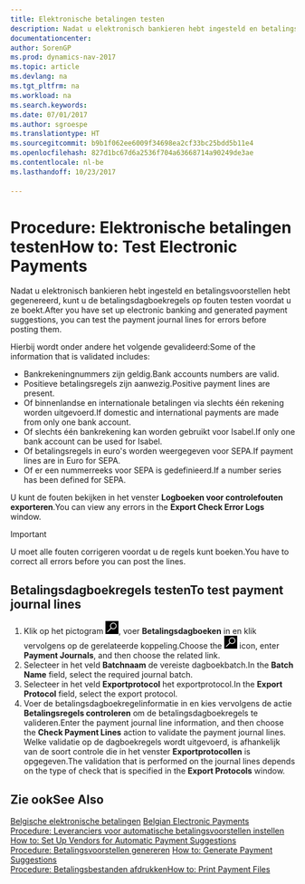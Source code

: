 ```yaml
---
title: Elektronische betalingen testen
description: Nadat u elektronisch bankieren hebt ingesteld en betalingsvoorstellen hebt gegenereerd, kunt u de betalingsdagboekregels op fouten testen voordat u ze boekt.
documentationcenter: 
author: SorenGP
ms.prod: dynamics-nav-2017
ms.topic: article
ms.devlang: na
ms.tgt_pltfrm: na
ms.workload: na
ms.search.keywords: 
ms.date: 07/01/2017
ms.author: sgroespe
ms.translationtype: HT
ms.sourcegitcommit: b9b1f062ee6009f34698ea2cf33bc25bdd5b11e4
ms.openlocfilehash: 827d1bc67d6a2536f704a63668714a90249de3ae
ms.contentlocale: nl-be
ms.lasthandoff: 10/23/2017

---
```

# <a name="how-to-test-electronic-payments"></a><span data-ttu-id="fcb59-103">Procedure: Elektronische betalingen testen</span><span class="sxs-lookup"><span data-stu-id="fcb59-103">How to: Test Electronic Payments</span></span>
<span data-ttu-id="fcb59-104">Nadat u elektronisch bankieren hebt ingesteld en betalingsvoorstellen hebt gegenereerd, kunt u de betalingsdagboekregels op fouten testen voordat u ze boekt.</span><span class="sxs-lookup"><span data-stu-id="fcb59-104">After you have set up electronic banking and generated payment suggestions, you can test the payment journal lines for errors before posting them.</span></span>  

<span data-ttu-id="fcb59-105">Hierbij wordt onder andere het volgende gevalideerd:</span><span class="sxs-lookup"><span data-stu-id="fcb59-105">Some of the information that is validated includes:</span></span>  

- <span data-ttu-id="fcb59-106">Bankrekeningnummers zijn geldig.</span><span class="sxs-lookup"><span data-stu-id="fcb59-106">Bank accounts numbers are valid.</span></span>  
- <span data-ttu-id="fcb59-107">Positieve betalingsregels zijn aanwezig.</span><span class="sxs-lookup"><span data-stu-id="fcb59-107">Positive payment lines are present.</span></span>  
- <span data-ttu-id="fcb59-108">Of binnenlandse en internationale betalingen via slechts één rekening worden uitgevoerd.</span><span class="sxs-lookup"><span data-stu-id="fcb59-108">If domestic and international payments are made from only one bank account.</span></span>  
- <span data-ttu-id="fcb59-109">Of slechts één bankrekening kan worden gebruikt voor Isabel.</span><span class="sxs-lookup"><span data-stu-id="fcb59-109">If only one bank account can be used for Isabel.</span></span>  
- <span data-ttu-id="fcb59-110">Of betalingsregels in euro's worden weergegeven voor SEPA.</span><span class="sxs-lookup"><span data-stu-id="fcb59-110">If payment lines are in Euro for SEPA.</span></span>  
- <span data-ttu-id="fcb59-111">Of er een nummerreeks voor SEPA is gedefinieerd.</span><span class="sxs-lookup"><span data-stu-id="fcb59-111">If a number series has been defined for SEPA.</span></span>  

<span data-ttu-id="fcb59-112">U kunt de fouten bekijken in het venster **Logboeken voor controlefouten exporteren**.</span><span class="sxs-lookup"><span data-stu-id="fcb59-112">You can view any errors in the **Export Check Error Logs** window.</span></span>  

> [!IMPORTANT]  
>  <span data-ttu-id="fcb59-113">U moet alle fouten corrigeren voordat u de regels kunt boeken.</span><span class="sxs-lookup"><span data-stu-id="fcb59-113">You have to correct all errors before you can post the lines.</span></span>  

## <a name="to-test-payment-journal-lines"></a><span data-ttu-id="fcb59-114">Betalingsdagboekregels testen</span><span class="sxs-lookup"><span data-stu-id="fcb59-114">To test payment journal lines</span></span>  

1.  <span data-ttu-id="fcb59-115">Klik op het pictogram ![Zoeken naar pagina of rapport](../../media/ui-search/search_small.png "pictogram Zoeken naar pagina of rapport"), voer **Betalingsdagboeken** in en klik vervolgens op de gerelateerde koppeling.</span><span class="sxs-lookup"><span data-stu-id="fcb59-115">Choose the ![Search for Page or Report](../../media/ui-search/search_small.png "Search for Page or Report icon") icon, enter **Payment Journals**, and then choose the related link.</span></span>  
2.  <span data-ttu-id="fcb59-116">Selecteer in het veld **Batchnaam** de vereiste dagboekbatch.</span><span class="sxs-lookup"><span data-stu-id="fcb59-116">In the **Batch Name** field, select the required journal batch.</span></span>  
3.  <span data-ttu-id="fcb59-117">Selecteer in het veld **Exportprotocol** het exportprotocol.</span><span class="sxs-lookup"><span data-stu-id="fcb59-117">In the **Export Protocol** field, select the export protocol.</span></span>  
4.  <span data-ttu-id="fcb59-118">Voer de betalingsdagboekregelinformatie in en kies vervolgens de actie **Betalingsregels controleren** om de betalingsdagboekregels te valideren.</span><span class="sxs-lookup"><span data-stu-id="fcb59-118">Enter the payment journal line information, and then choose the **Check Payment Lines** action to validate the payment journal lines.</span></span> <span data-ttu-id="fcb59-119">Welke validatie op de dagboekregels wordt uitgevoerd, is afhankelijk van de soort controle die in het venster **Exportprotocollen** is opgegeven.</span><span class="sxs-lookup"><span data-stu-id="fcb59-119">The validation that is performed on the journal lines depends on the type of check that is specified in the **Export Protocols** window.</span></span>  

## <a name="see-also"></a><span data-ttu-id="fcb59-120">Zie ook</span><span class="sxs-lookup"><span data-stu-id="fcb59-120">See Also</span></span>  
 <span data-ttu-id="fcb59-121">[Belgische elektronische betalingen](belgian-electronic-payments.md) </span><span class="sxs-lookup"><span data-stu-id="fcb59-121">[Belgian Electronic Payments](belgian-electronic-payments.md) </span></span>  
 <span data-ttu-id="fcb59-122">[Procedure: Leveranciers voor automatische betalingsvoorstellen instellen](how-to-set-up-vendors-for-automatic-payment-suggestions.md) </span><span class="sxs-lookup"><span data-stu-id="fcb59-122">[How to: Set Up Vendors for Automatic Payment Suggestions](how-to-set-up-vendors-for-automatic-payment-suggestions.md) </span></span>  
 <span data-ttu-id="fcb59-123">[Procedure: Betalingsvoorstellen genereren](how-to-generate-payment-suggestions.md) </span><span class="sxs-lookup"><span data-stu-id="fcb59-123">[How to: Generate Payment Suggestions](how-to-generate-payment-suggestions.md) </span></span>  
 [<span data-ttu-id="fcb59-124">Procedure: Betalingsbestanden afdrukken</span><span class="sxs-lookup"><span data-stu-id="fcb59-124">How to: Print Payment Files</span></span>](how-to-print-payment-files.md)

